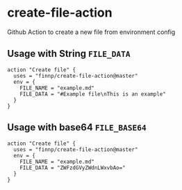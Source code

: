 # create-file-action
Github Action to create a new file from environment config

## Usage with String `FILE_DATA`

```workflow
action "Create file" {
  uses = "finnp/create-file-action@master"
  env = {
    FILE_NAME = "example.md"
    FILE_DATA = "#Example file\nThis is an example"
  }
}
```

## Usage with base64 `FILE_BASE64`

```workflow
action "Create file" {
  uses = "finnp/create-file-action@master"
  env = {
    FILE_NAME = "example.md"
    FILE_DATA = "ZWFzdGVyZWdnLWxvbAo="
  }
}
```
